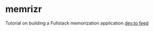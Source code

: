 # memrizr
Tutorial on building a Fullstack memorization application
[dev.to feed](https://dev.to/jacobsngoodwin/12-store-refresh-tokens-in-redis-1k5d)